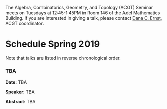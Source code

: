 The Algebra, Combinatorics, Geometry, and Topology (ACGT) Seminar meets on Tuesdays at 12:45-1:45PM in Room 146 of the Adel Mathematics Building. If you are interested in giving a talk, please contact [Dana C. Ernst](http://danaernst.com), ACGT coordinator.

# Schedule Spring 2019 #

Note that talks are listed in reverse chronological order.

### TBA

**Date:** TBA

**Speaker:** TBA

**Abstract:** TBA
